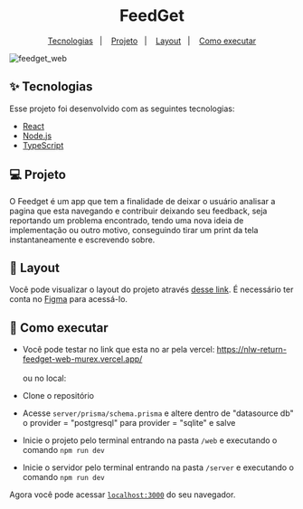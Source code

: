 <h1 align="center"> FeedGet </h1>

<p align="center">
  <a href="#-tecnologias">Tecnologias</a>&nbsp;&nbsp;&nbsp;|&nbsp;&nbsp;&nbsp;
  <a href="#-projeto">Projeto</a>&nbsp;&nbsp;&nbsp;|&nbsp;&nbsp;&nbsp;
  <a href="#-layout">Layout</a>&nbsp;&nbsp;&nbsp;|&nbsp;&nbsp;&nbsp;
  <a href="#-como-executar">Como executar</a>
</p>

![feedget_web](https://user-images.githubusercontent.com/72236316/169340691-8998633f-6e28-4d48-a8f4-ff41eccdfd97.png)

## ✨ Tecnologias

Esse projeto foi desenvolvido com as seguintes tecnologias:

- [React](https://reactjs.org)
- [Node.js](https://nodejs.org/en/)
- [TypeScript](https://www.typescriptlang.org/)

## 💻 Projeto

 O Feedget é um app que tem a finalidade de deixar o usuário analisar a pagina que esta navegando e contribuir deixando seu feedback, 
seja reportando um problema encontrado, tendo uma nova ideia de implementação ou outro motivo, conseguindo tirar um print da tela instantaneamente e escrevendo sobre.

## 🔖 Layout

Você pode visualizar o layout do projeto através [desse link](https://www.figma.com/file/ANExUtpFkRcx3Orh6u0aV0/Feedback-Widget-(Community)?node-id=100%3A2114). É necessário ter conta no [Figma](http://figma.com/) para acessá-lo.

## 🚀 Como executar
- Você pode testar no link que esta no ar pela vercel:
https://nlw-return-feedget-web-murex.vercel.app/  <br><br> ou no local:

- Clone o repositório
- Acesse `server/prisma/schema.prisma` e altere dentro de "datasource db" o provider = "postgresql" para provider = "sqlite" e salve
- Inicie o projeto pelo terminal entrando na pasta `/web` e executando o comando `npm run dev`
- Inicie o servidor pelo terminal entrando na pasta `/server` e executando o comando `npm run dev`

Agora você pode acessar [`localhost:3000`](http://localhost:3000) do seu navegador.
